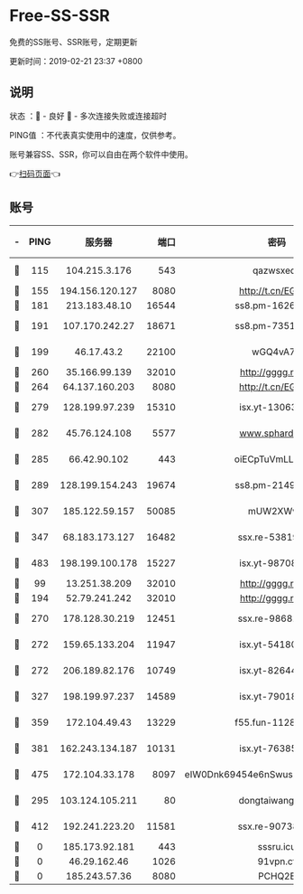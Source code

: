 # Free-SS-SSR

免费的SS账号、SSR账号，定期更新

更新时间：2019-02-21 23:37 +0800

## 说明

状态     ：🙂 - 良好 🙁 - 多次连接失败或连接超时

PING值   ：不代表真实使用中的速度，仅供参考。

账号兼容SS、SSR，你可以自由在两个软件中使用。

👉[扫码页面](https://liesauer.github.io/free-ss-ssr.github.io/)👈

## 账号

|-|PING|服务器|端口|密码|加密方式|区域|
|:----:|:----:|:-----:|-----:|:----:|:----:|:----:|
|🙂|115|104.215.3.176|543|qazwsxedc|aes-256-gcm|JP|
|🙂|155|194.156.120.127|8080|http://t.cn/EGJIyrl|rc4-md5|RU|
|🙂|181|213.183.48.10|16544|ss8.pm-16263031|rc4-md5|RU|
|🙂|191|107.170.242.27|18671|ss8.pm-73518154|aes-256-cfb|US|
|🙂|199|46.17.43.2|22100|wGQ4vA7D|aes-256-gcm|RU|
|🙂|260|35.166.99.139|32010|http://gggg.rocks|chacha20|US|
|🙂|264|64.137.160.203|8080|http://t.cn/EGJIyrl|rc4-md5|CA|
|🙂|279|128.199.97.239|15310|isx.yt-13063955|aes-256-cfb|SG|
|🙂|282|45.76.124.108|5577|www.sphard.com|aes-256-cfb|AU|
|🙂|285|66.42.90.102|443|oiECpTuVmLLxk4Ts|aes-256-cfb|US|
|🙂|289|128.199.154.243|19674|ss8.pm-21493386|aes-256-cfb|SG|
|🙂|307|185.122.59.157|50085|mUW2XWw8|aes-256-cfb|GB|
|🙂|347|68.183.173.127|16482|ssx.re-53819534|aes-256-cfb|US|
|🙂|483|198.199.100.178|15227|isx.yt-98708558|aes-256-cfb|US|
|🙂|99|13.251.38.209|32010|http://gggg.rocks|chacha20|SG|
|🙂|194|52.79.241.242|32010|http://gggg.rocks|chacha20|KR|
|🙂|270|178.128.30.219|12451|ssx.re-98681435|aes-256-cfb|SG|
|🙂|272|159.65.133.204|11947|isx.yt-54180036|aes-256-cfb|SG|
|🙂|272|206.189.82.176|10749|isx.yt-82644423|aes-256-cfb|SG|
|🙂|327|198.199.97.237|14589|isx.yt-79018658|aes-256-cfb|US|
|🙂|359|172.104.49.43|13229|f55.fun-11286035|aes-256-cfb|SG|
|🙂|381|162.243.134.187|10131|isx.yt-76385286|aes-256-cfb|US|
|🙂|475|172.104.33.178|8097|eIW0Dnk69454e6nSwuspv9DmS201tQ0D|aes-256-cfb|SG|
|🙁|295|103.124.105.211|80|dongtaiwang.com|aes-256-cfb|US|
|🙁|412|192.241.223.20|11581|ssx.re-90738026|aes-256-cfb|US|
|🙁|0|185.173.92.181|443|sssru.icu|rc4-md5|RU|
|🙁|0|46.29.162.46|1026|91vpn.cf|rc4-md5|RU|
|🙁|0|185.243.57.36|8080|PCHQ2E|rc4-md5|US|
